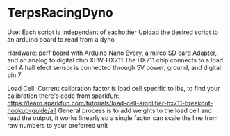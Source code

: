 # TerpsRacingDyno
Use:
Each script is independent of eachother
Upload the desired script to an arduino board to read from a dyno

Hardware:
perf board with Arduino Nano Every, a mirco SD card Adapter, and an analog to digital chip XFW-HX711
The HX711 chip connects to a load cell
A hall efect sensor is connected through 5V power, ground, and digital pin 7

Load Cell:
Current calibration factor is load cell specific to lbs, to find your calibration there's code from sparkfun:
https://learn.sparkfun.com/tutorials/load-cell-amplifier-hx711-breakout-hookup-guide/all 
General process is to add weights to the load cell and read the output, it works linearly so a single factor can scale the line from raw numbers to your preferred unit
